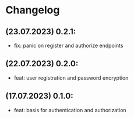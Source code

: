 # Changelog
## (23.07.2023) 0.2.1:
- fix: panic on register and authorize endpoints

## (22.07.2023) 0.2.0:
- feat: user registration and password encryption

## (17.07.2023) 0.1.0:
- feat: basis for authentication and authorization
